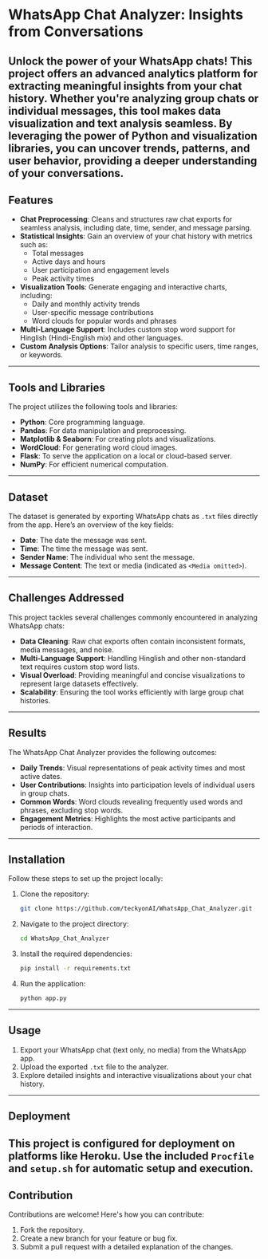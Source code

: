 # WhatsApp Chat Analyzer: Insights from Conversations

Unlock the power of your WhatsApp chats! This project offers an advanced analytics platform for extracting meaningful insights from your chat history. Whether you're analyzing group chats or individual messages, this tool makes data visualization and text analysis seamless. By leveraging the power of Python and visualization libraries, you can uncover trends, patterns, and user behavior, providing a deeper understanding of your conversations.
---

## Features
- **Chat Preprocessing**: Cleans and structures raw chat exports for seamless analysis, including date, time, sender, and message parsing.
- **Statistical Insights**: Gain an overview of your chat history with metrics such as:
  - Total messages
  - Active days and hours
  - User participation and engagement levels
  - Peak activity times
- **Visualization Tools**: Generate engaging and interactive charts, including:
  - Daily and monthly activity trends
  - User-specific message contributions
  - Word clouds for popular words and phrases
- **Multi-Language Support**: Includes custom stop word support for Hinglish (Hindi-English mix) and other languages.
- **Custom Analysis Options**: Tailor analysis to specific users, time ranges, or keywords.
---

## Tools and Libraries

The project utilizes the following tools and libraries:
- **Python**: Core programming language.
- **Pandas**: For data manipulation and preprocessing.
- **Matplotlib & Seaborn**: For creating plots and visualizations.
- **WordCloud**: For generating word cloud images.
- **Flask**: To serve the application on a local or cloud-based server.
- **NumPy**: For efficient numerical computation.
---

## Dataset

The dataset is generated by exporting WhatsApp chats as `.txt` files directly from the app. Here’s an overview of the key fields:
- **Date**: The date the message was sent.
- **Time**: The time the message was sent.
- **Sender Name**: The individual who sent the message.
- **Message Content**: The text or media (indicated as `<Media omitted>`).
---

## Challenges Addressed

This project tackles several challenges commonly encountered in analyzing WhatsApp chats:
- **Data Cleaning**: Raw chat exports often contain inconsistent formats, media messages, and noise.
- **Multi-Language Support**: Handling Hinglish and other non-standard text requires custom stop word lists.
- **Visual Overload**: Providing meaningful and concise visualizations to represent large datasets effectively.
- **Scalability**: Ensuring the tool works efficiently with large group chat histories.
---

## Results

The WhatsApp Chat Analyzer provides the following outcomes:
- **Daily Trends**: Visual representations of peak activity times and most active dates.
- **User Contributions**: Insights into participation levels of individual users in group chats.
- **Common Words**: Word clouds revealing frequently used words and phrases, excluding stop words.
- **Engagement Metrics**: Highlights the most active participants and periods of interaction.
---


## Installation

Follow these steps to set up the project locally:

1. Clone the repository:
   ```bash
   git clone https://github.com/teckyonAI/WhatsApp_Chat_Analyzer.git
   
2. Navigate to the project directory:
   ```bash
   cd WhatsApp_Chat_Analyzer

3. Install the required dependencies:
    ```bash
    pip install -r requirements.txt

4. Run the application:
    ```bash
    python app.py
---

## Usage

1. Export your WhatsApp chat (text only, no media) from the WhatsApp app.
2. Upload the exported `.txt` file to the analyzer.
3. Explore detailed insights and interactive visualizations about your chat history.
---

## Deployment

This project is configured for deployment on platforms like Heroku. Use the included `Procfile` and `setup.sh` for automatic setup and execution.
---

## Contribution

Contributions are welcome! Here's how you can contribute:
1. Fork the repository.
2. Create a new branch for your feature or bug fix.
3. Submit a pull request with a detailed explanation of the changes.

